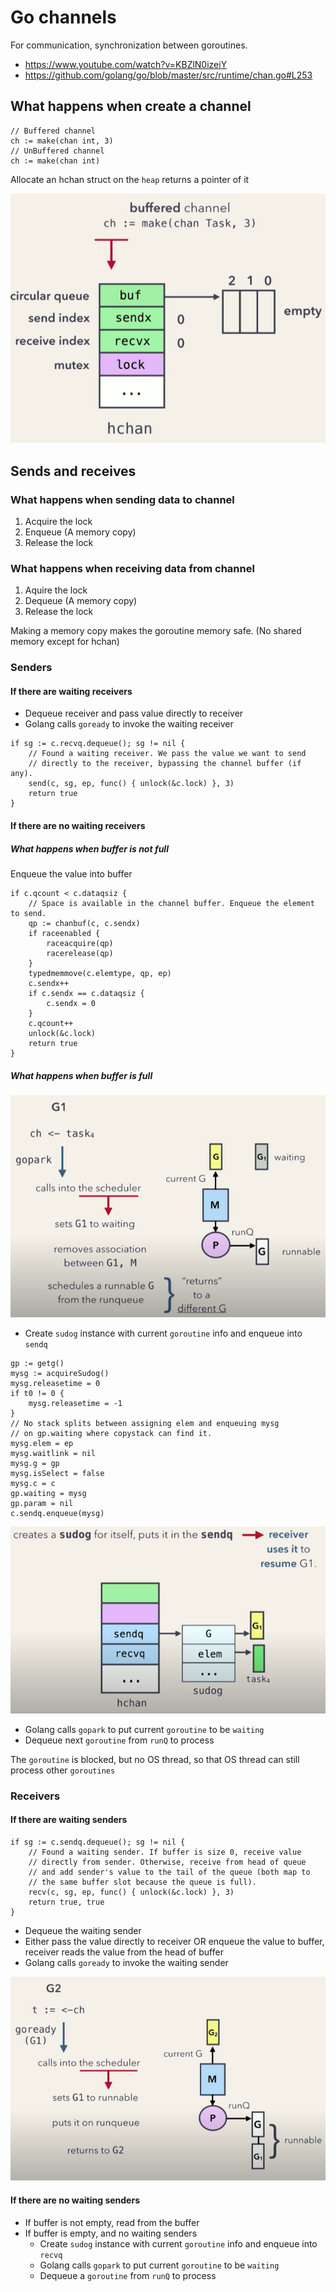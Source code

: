 # Go channels

For communication, synchronization between goroutines.

- <https://www.youtube.com/watch?v=KBZlN0izeiY>
- <https://github.com/golang/go/blob/master/src/runtime/chan.go#L253>

## What happens when create a channel

``` golang
// Buffered channel
ch := make(chan int, 3)
// UnBuffered channel
ch := make(chan int)
```

Allocate an hchan struct on the `heap` returns a pointer of it

![hchan](hchan.png)

## Sends and receives

### What happens when sending data to channel

1. Acquire the lock
2. Enqueue (A memory copy)
3. Release the lock

### What happens when receiving data from channel

1. Aquire the lock
2. Dequeue (A memory copy)
3. Release the lock

Making a memory copy makes the goroutine memory safe. (No shared memory except for hchan)

### Senders

#### If there are waiting receivers

- Dequeue receiver and pass value directly to receiver
- Golang calls `goready` to invoke the waiting receiver

``` golang
if sg := c.recvq.dequeue(); sg != nil {
    // Found a waiting receiver. We pass the value we want to send
    // directly to the receiver, bypassing the channel buffer (if any).
    send(c, sg, ep, func() { unlock(&c.lock) }, 3)
    return true
}
```

#### If there are no waiting receivers

##### What happens when buffer is not full

Enqueue the value into buffer

``` golang
if c.qcount < c.dataqsiz {
    // Space is available in the channel buffer. Enqueue the element to send.
    qp := chanbuf(c, c.sendx)
    if raceenabled {
        raceacquire(qp)
        racerelease(qp)
    }
    typedmemmove(c.elemtype, qp, ep)
    c.sendx++
    if c.sendx == c.dataqsiz {
        c.sendx = 0
    }
    c.qcount++
    unlock(&c.lock)
    return true
}
```

##### What happens when buffer is full

![gopark](gopark.png)

- Create `sudog` instance with current `goroutine` info and enqueue into `sendq`

``` golang
gp := getg()
mysg := acquireSudog()
mysg.releasetime = 0
if t0 != 0 {
    mysg.releasetime = -1
}
// No stack splits between assigning elem and enqueuing mysg
// on gp.waiting where copystack can find it.
mysg.elem = ep
mysg.waitlink = nil
mysg.g = gp
mysg.isSelect = false
mysg.c = c
gp.waiting = mysg
gp.param = nil
c.sendq.enqueue(mysg)
```

![sudog](sudog.png)

- Golang calls `gopark` to put current `goroutine` to be `waiting`
- Dequeue next `goroutine` from `runQ` to process

The `goroutine` is blocked, but no OS thread, so that OS thread can still process other `goroutines`

### Receivers

#### If there are waiting senders

``` golang
if sg := c.sendq.dequeue(); sg != nil {
    // Found a waiting sender. If buffer is size 0, receive value
    // directly from sender. Otherwise, receive from head of queue
    // and add sender's value to the tail of the queue (both map to
    // the same buffer slot because the queue is full).
    recv(c, sg, ep, func() { unlock(&c.lock) }, 3)
    return true, true
}
```

- Dequeue the waiting sender
- Either pass the value directly to receiver OR enqueue the value to buffer, receiver reads the value from the head of buffer
- Golang calls `goready` to invoke the waiting sender

![goready](goready.png)

#### If there are no waiting senders

- If buffer is not empty, read from the buffer
- If buffer is empty, and no waiting senders
  - Create `sudog` instance with current `goroutine` info and enqueue into `recvq`
  - Golang calls `gopark` to put current `goroutine` to be `waiting`
  - Dequeue a `goroutine` from `runQ` to process

